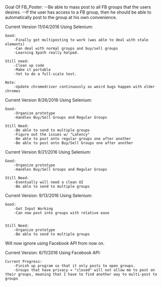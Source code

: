 Goal Of FB_Poster:
--Be able to mass post to all FB groups that the users desires.
--If the user has access to a FB group, then he should be 
able to automatically post to the group at his own convenience.

Current Version 11/04/2016
Using Selenium:

	Good:
		-Finally got multiposting to work (was able to deal with stale elements)
		-Can deal with normal groups and buy/sell groups
		-Learning Xpath really helped.
		
	Still need:
		-Clean up code
		-Make it portable
		-Yet to do a full-scale test.
		
	Note:
		-Update chromedriver continuously as weird bugs happen with older chromes

Current Version 9/26/2016
Using Selenium:
	
	Good:
		-Organize prototype
		-Handles Buy/Sell Groups and Regular Groups
	
	Still Need:
		-Be able to send to multiple groups
		-Figure out the issues w/ "Latency"
		-Be able to post onto regular groups one after another
		-Be able to post onto Buy/Sell Groups one after another

Current Version 9/21/2016
Using Selenium:
	
	Good:
		-Organize prototype
		-Handles Buy/Sell Groups and Regular Groups
	
	Still Need:
		-Eventually will need a clean UI
		-Be able to send to multiple groups


Current Version: 9/13/2016
Using Selenium:
	
	Good:
		-Got Input Working
		-Can now post into groups with relative ease
	
	
	Still Need:
		-Organize prototype
		-Be able to send to multiple groups
		

Will now ignore using Facebook API from now on.

Current Version: 6/11/2016
Using Facebook API:

	Current Progress:
		-Finish up program so that it only posts to open groups.
		-Groups that have privacy = "closed" will not allow me to post on their groups, meaning that I have to find another way to multi-post to groups